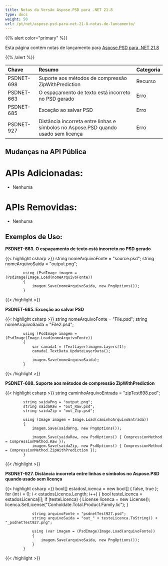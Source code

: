 ```yaml
---
title: Notas da Versão Aspose.PSD para .NET 21.8
type: docs
weight: 50
url: /pt/net/aspose-psd-para-net-21-8-notas-de-lancamento/
---
```


{{% alert color="primary" %}}

Esta página contém notas de lançamento para [Aspose.PSD para .NET 21.8](https://www.nuget.org/packages/Aspose.PSD/)

{{% /alert %}}

|**Chave**|**Resumo**|**Categoria**|
| :- | :- | :- |
|PSDNET-698|Suporte aos métodos de compressão ZipWithPrediction|Recurso|
|PSDNET-663|O espaçamento de texto está incorreto no PSD gerado|Erro|
|PSDNET-685|Exceção ao salvar PSD|Erro|
|PSDNET-927|Distância incorreta entre linhas e símbolos no Aspose.PSD quando usado sem licença|Erro|

## **Mudanças na API Pública**
# **APIs Adicionadas:**
- Nenhuma

# **APIs Removidas:**
- Nenhuma

## **Exemplos de Uso:**

**PSDNET-663. O espaçamento de texto está incorreto no PSD gerado**

{{< highlight csharp >}}
            string nomeArquivoFonte = "source.psd";
            string nomeArquivoSaida = "output.png";

            using (PsdImage imagem = (PsdImage)Image.Load(nomeArquivoFonte))
            {
                imagem.Save(nomeArquivoSaida, new PngOptions());
            }
{{< /highlight >}}

**PSDNET-685. Exceção ao salvar PSD**

{{< highlight csharp >}}
            string nomeArquivoFonte = "File.psd";
            string nomeArquivoSaida = "File2.psd";

            using (PsdImage imagem = (PsdImage)Image.Load(nomeArquivoFonte))
            {
                var camada1 = (TextLayer)imagem.Layers[1];
                camada1.TextData.UpdateLayerData();

                imagem.Save(nomeArquivoSaida);
            }
{{< /highlight >}}

**PSDNET-698. Suporte aos métodos de compressão ZipWithPrediction**

{{< highlight csharp >}}
            string caminhoArquivoEntrada = "zipTest698.psd";

            string saidaPng = "output.png";
            string saidaRaw = "out_Raw.psd";
            string saidaZip = "out_Zip.psd";

            using (Image imagem = Image.Load(caminhoArquivoEntrada))
            {
                imagem.Save(saidaPng, new PngOptions());

                imagem.Save(saidaRaw, new PsdOptions() { CompressionMethod = CompressionMethod.Raw });
                imagem.Save(saidaZip, new PsdOptions() { CompressionMethod = CompressionMethod.ZipWithPrediction });
            }
{{< /highlight >}}

**PSDNET-927. Distância incorreta entre linhas e símbolos no Aspose.PSD quando usado sem licença**

{{< highlight csharp >}}
            bool[] estadosLicenca = new bool[] { false, true };
            for (int i = 0; i < estadosLicenca.Length; i++)
            {
                bool testeLicenca = estadosLicenca[i];
                if (testeLicenca)
                {
                    License licenca = new License();
                    licenca.SetLicense("Conholdate.Total.Product.Family.lic");
                }

                string arquivoFonte = "psdnetTest927.psd";
                string arquivoSaida = "out_" + testeLicenca.ToString() + "_psdnetTest927.png";

                using (var imagem = (PsdImage)Image.Load(arquivoFonte))
                {
                    imagem.Save(arquivoSaida, new PngOptions());
                }
            }
{{< /highlight >}}
